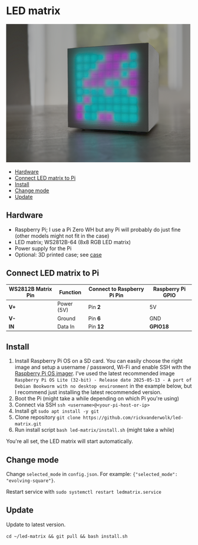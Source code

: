 # LED matrix

<img src="assets/preview.png" alt="preview" width="500">

- [Hardware](#hardware)
- [Connect LED matrix to Pi](#connect-led-matrix-to-pi)
- [Install](#install)
- [Change mode](#change-mode)
- [Update](#update)

<a id="hardware"></a>
## Hardware

- Raspberry Pi; I use a Pi Zero WH but any Pi will probably do just fine (other models might not fit in the case)
- LED matrix; WS2812B-64 (8x8 RGB LED matrix)
- Power supply for the Pi
- Optional: 3D printed case; see [case](https://github.com/rickvanderwolk/led-matrix/tree/main/case)

<a id="#connect-led-matrix-to-pi"></a>
## Connect LED matrix to Pi

| WS2812B Matrix Pin | Function   | Connect to Raspberry Pi Pin | Raspberry Pi GPIO |
| ------------------ | ---------- | --------------------------- | ----------------- |
| **V+**             | Power (5V) | Pin **2**                   | 5V                |
| **V-**             | Ground     | Pin **6**                   | GND               |
| **IN**             | Data In    | Pin **12**                  | **GPIO18**        |

<a id="#install"></a>
## Install

1. Install Raspberry Pi OS on a SD card. You can easily choose the right image and setup a username / password, Wi-Fi and enable SSH with the [Raspberry Pi OS imager](https://www.raspberrypi.com/software/). I've used the latest recommended image `Raspberry Pi OS Lite (32-bit) - Release date 2025-05-13 - A port of Debian Bookworm with no desktop environment` in the example below, but I recommend just installing the latest recommended version.
2. Boot the Pi (might take a while depending on which Pi you're using)
3. Connect via SSH `ssh <username>@<your-pi-host-or-ip>`
4. Install git `sudo apt install -y git`
4. Clone repository `git clone https://github.com/rickvanderwolk/led-matrix.git`
5. Run install script `bash led-matrix/install.sh` (might take a while)

You're all set, the LED matrix will start automatically.

<a id="#change-mode"></a>
## Change mode

Change `selected_mode` in `config.json`. For example: `{"selected_mode": "evolving-square"}`.

Restart service with `sudo systemctl restart ledmatrix.service`

<a id="update"></a>
## Update

Update to latest version. 

`cd ~/led-matrix && git pull && bash install.sh`
